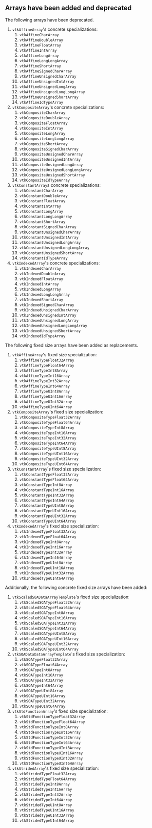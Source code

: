 ## Arrays have been added and deprecated

The following arrays have been deprecated.

1. `vtkAffineArray`'s concrete specializations:
   1. `vtkAffineCharArray`
   2. `vtkAffineDoubleArray`
   3. `vtkAffineFloatArray`
   4. `vtkAffineIntArray`
   5. `vtkAffineLongArray`
   6. `vtkAffineLongLongArray`
   7. `vtkAffineShortArray`
   8. `vtkAffineSignedCharArray`
   9. `vtkAffineUnsignedCharArray`
   10. `vtkAffineUnsignedIntArray`
   11. `vtkAffineUnsignedLongArray`
   12. `vtkAffineUnsignedLongLongArray`
   13. `vtkAffineUnsignedShortArray`
   14. `vtkAffineIdTypeArray`
2. `vtkCompositeArray`'s concrete specializations:
   1. `vtkCompositeCharArray`
   2. `vtkCompositeDoubleArray`
   3. `vtkCompositeFloatArray`
   4. `vtkCompositeIntArray`
   5. `vtkCompositeLongArray`
   6. `vtkCompositeLongLongArray`
   7. `vtkCompositeShortArray`
   8. `vtkCompositeSignedCharArray`
   9. `vtkCompositeUnsignedCharArray`
   10. `vtkCompositeUnsignedIntArray`
   11. `vtkCompositeUnsignedLongArray`
   12. `vtkCompositeUnsignedLongLongArray`
   13. `vtkCompositeUnsignedShortArray`
   14. `vtkCompositeIdTypeArray`
3. `vtkConstantArray`s concrete specializations:
   1. `vtkConstantCharArray`
   2. `vtkConstantDoubleArray`
   3. `vtkConstantFloatArray`
   4. `vtkConstantIntArray`
   5. `vtkConstantLongArray`
   6. `vtkConstantLongLongArray`
   7. `vtkConstantShortArray`
   8. `vtkConstantSignedCharArray`
   9. `vtkConstantUnsignedCharArray`
   10. `vtkConstantUnsignedIntArray`
   11. `vtkConstantUnsignedLongArray`
   12. `vtkConstantUnsignedLongLongArray`
   13. `vtkConstantUnsignedShortArray`
   14. `vtkConstantIdTypeArray`
4. `vtkIndexedArray`'s concrete specializations:
   1. `vtkIndexedCharArray`
   2. `vtkIndexedDoubleArray`
   3. `vtkIndexedFloatArray`
   4. `vtkIndexedIntArray`
   5. `vtkIndexedLongArray`
   6. `vtkIndexedLongLongArray`
   7. `vtkIndexedShortArray`
   8. `vtkIndexedSignedCharArray`
   9. `vtkIndexedUnsignedCharArray`
   10. `vtkIndexedUnsignedIntArray`
   11. `vtkIndexedUnsignedLongArray`
   12. `vtkIndexedUnsignedLongLongArray`
   13. `vtkIndexedUnsignedShortArray`
   14. `vtkIndexedIdTypeArray`

The following fixed size arrays have been added as replacements.

1. `vtkAffineArray`'s fixed size specialization:
   1. `vtkAffineTypeFloat32Array`
   2. `vtkAffineTypeFloat64Array`
   3. `vtkAffineTypeInt8Array`
   4. `vtkAffineTypeInt16Array`
   5. `vtkAffineTypeInt32Array`
   6. `vtkAffineTypeInt64Array`
   7. `vtkAffineTypeUInt8Array`
   8. `vtkAffineTypeUInt16Array`
   9. `vtkAffineTypeUInt32Array`
   10. `vtkAffineTypeUInt64Array`
2. `vtkCompositeArray`'s fixed size specialization:
   1. `vtkCompositeTypeFloat32Array`
   2. `vtkCompositeTypeFloat64Array`
   3. `vtkCompositeTypeInt8Array`
   4. `vtkCompositeTypeInt16Array`
   5. `vtkCompositeTypeInt32Array`
   6. `vtkCompositeTypeInt64Array`
   7. `vtkCompositeTypeUInt8Array`
   8. `vtkCompositeTypeUInt16Array`
   9. `vtkCompositeTypeUInt32Array`
   10. `vtkCompositeTypeUInt64Array`
3. `vtkConstantArray`'s fixed size specialization:
   1. `vtkConstantTypeFloat32Array`
   2. `vtkConstantTypeFloat64Array`
   3. `vtkConstantTypeInt8Array`
   4. `vtkConstantTypeInt16Array`
   5. `vtkConstantTypeInt32Array`
   6. `vtkConstantTypeInt64Array`
   7. `vtkConstantTypeUInt8Array`
   8. `vtkConstantTypeUInt16Array`
   9. `vtkConstantTypeUInt32Array`
   10. `vtkConstantTypeUInt64Array`
4. `vtkIndexedArray`'s fixed size specialization:
   1. `vtkIndexedTypeFloat32Array`
   2. `vtkIndexedTypeFloat64Array`
   3. `vtkIndexedTypeInt8Array`
   4. `vtkIndexedTypeInt16Array`
   5. `vtkIndexedTypeInt32Array`
   6. `vtkIndexedTypeInt64Array`
   7. `vtkIndexedTypeUInt8Array`
   8. `vtkIndexedTypeUInt16Array`
   9. `vtkIndexedTypeUInt32Array`
   10. `vtkIndexedTypeUInt64Array`

Additionally, the following concrete fixed size arrays have been added:

1. `vtkScaledSOADataArrayTemplate`'s fixed size specialization:
   1. `vtkScaledSOATypeFloat32Array`
   2. `vtkScaledSOATypeFloat64Array`
   3. `vtkScaledSOATypeInt8Array`
   4. `vtkScaledSOATypeInt16Array`
   5. `vtkScaledSOATypeInt32Array`
   6. `vtkScaledSOATypeInt64Array`
   7. `vtkScaledSOATypeUInt8Array`
   8. `vtkScaledSOATypeUInt16Array`
   9. `vtkScaledSOATypeUInt32Array`
   10. `vtkScaledSOATypeUInt64Array`
2. `vtkSOADataDataArrayTemplate`'s fixed size specialization:
   1. `vtkSOATypeFloat32Array`
   2. `vtkSOATypeFloat64Array`
   3. `vtkSOATypeInt8Array`
   4. `vtkSOATypeInt16Array`
   5. `vtkSOATypeInt32Array`
   6. `vtkSOATypeInt64Array`
   7. `vtkSOATypeUInt8Array`
   8. `vtkSOATypeUInt16Array`
   9. `vtkSOATypeUInt32Array`
   10. `vtkSOATypeUInt64Array`
3. `vtkStdFunctionArray`'s fixed size specialization:
   1. `vtkStdFunctionTypeFloat32Array`
   2. `vtkStdFunctionTypeFloat64Array`
   3. `vtkStdFunctionTypeInt8Array`
   4. `vtkStdFunctionTypeInt16Array`
   5. `vtkStdFunctionTypeInt32Array`
   6. `vtkStdFunctionTypeInt64Array`
   7. `vtkStdFunctionTypeUInt8Array`
   8. `vtkStdFunctionTypeUInt16Array`
   9. `vtkStdFunctionTypeUInt32Array`
   10. `vtkStdFunctionTypeUInt64Array`
4. `vtkStridedArray`'s fixed size specialization:
   1. `vtkStridedTypeFloat32Array`
   2. `vtkStridedTypeFloat64Array`
   3. `vtkStridedTypeInt8Array`
   4. `vtkStridedTypeInt16Array`
   5. `vtkStridedTypeInt32Array`
   6. `vtkStridedTypeInt64Array`
   7. `vtkStridedTypeUInt8Array`
   8. `vtkStridedTypeUInt16Array`
   9. `vtkStridedTypeUInt32Array`
   10. `vtkStridedTypeUInt64Array`
